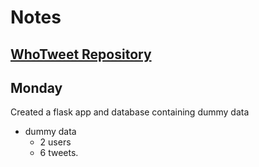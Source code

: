 # Notes

## [WhoTweet Repository](https://github.com/mkirby1995/WhoTweet)

## Monday

Created a flask app and database containing dummy data
- dummy data
  - 2 users
  - 6 tweets.
